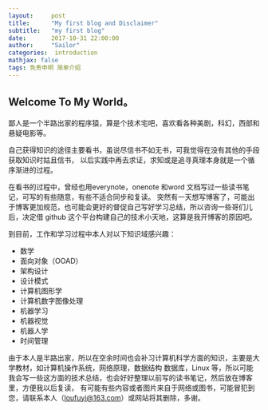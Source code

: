```yaml
---
layout:     post
title:      "My first blog and Disclaimer"
subtitle:   "my first blog"
date:       2017-10-31 22:00:00
author:     "Sailor"
categories:  introduction
mathjax: false
tags: 免责申明 简单介绍
---
```


## Welcome To My World。

鄙人是一个半路出家的程序猿，算是个技术宅吧，喜欢看各种美剧，科幻，西部和悬疑电影等。



自己获得知识的途径主要看书，虽说尽信书不如无书，可我觉得在没有其他的手段获取知识时姑且信书，
以后实践中再去求证，求知或是追寻真理本身就是一个循序渐进的过程。

在看书的过程中，曾经也用everynote，onenote 和word 文档写过一些读书笔记，可写的有些随意，有些不适合同步和复读。
突然有一天想写博客了，可能出于博客更加规范，也可能会更好的督促自己写好学习总结，所以咨询一些哥们儿后，决定借
github 这个平台构建自己的技术小天地，这算是我开博客的原因吧。


到目前，工作和学习过程中本人对以下知识域感兴趣：

- 数学
- 面向对象（OOAD）
- 架构设计
- 设计模式
- 计算机图形学
- 计算机数字图像处理
- 机器学习
- 机器视觉
- 机器人学
- 时间管理

由于本人是半路出家，所以在空余时间也会补习计算机科学方面的知识，主要是大学教材，如计算机操作系统，网络原理，数据结构
数据库，Linux 等，所以可能我会写一些这方面的技术总结，也会好好整理以前写的读书笔记，然后放在博客里，方便我以后复读，
有可能有些内容或者图片来自于网络或图书，可能冒犯到您，请联系本人（loufuyi@163.com）或网站将其删除，多谢。
